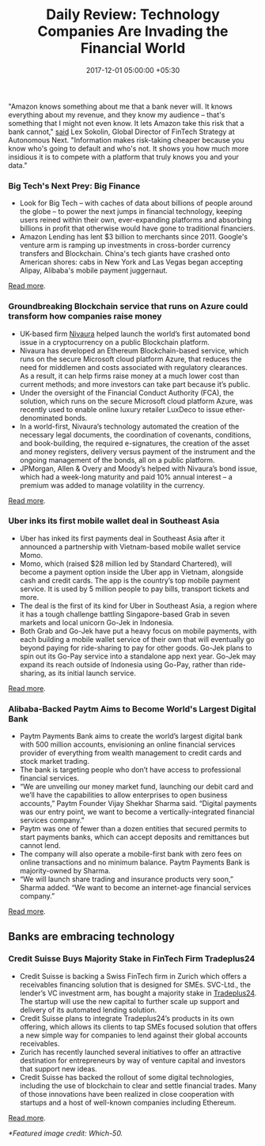 ﻿---
title: 'Daily Review: Technology Companies Are Invading the Financial World'
date: 2017-12-01 05:00:00 +05:30
categories:
- Fintech
- Insights
tags:
- Asia
- Europe
- insights
- US
Image: "/uploads/techfininvasion.jpg"
Person: Elena Mesropyan
category:
- Fintech
- Insights
Markets:
- Asia
- Europe
- insights
- US
type: post
status: publish
layout: post
---

<p>"Amazon knows something about me that a bank never will. It knows everything about my revenue, and they know my audience – that's something that I might not even know. It lets Amazon take this risk that a bank cannot," <a href="https://www.axios.com/silicon-valley-wants-to-become-the-next-wall-street-2513498729.html">said</a> Lex Sokolin, Global Director of FinTech Strategy at Autonomous Next. "Information makes risk-taking cheaper because you know who's going to default and who's not. It shows you how much more insidious it is to compete with a platform that truly knows you and your data."</p>
<h3>Big Tech's Next Prey: Big Finance</h3>
<ul>
<li style="font-weight: 400;">Look for Big Tech – with caches of data about billions of people around the globe – to power the next jumps in financial technology, keeping users reined within their own, ever-expanding platforms and absorbing billions in profit that otherwise would have gone to traditional financiers.</li>
<li style="font-weight: 400;">Amazon Lending has lent $3 billion to merchants since 2011. Google's venture arm is ramping up investments in cross-border currency transfers and Blockchain. China's tech giants have crashed onto American shores: cabs in New York and Las Vegas began accepting Alipay, Alibaba's mobile payment juggernaut.</li>
</ul>
<p><a href="https://www.axios.com/silicon-valley-wants-to-become-the-next-wall-street-2513498729.html">Read more</a>.</p>
<h3>Groundbreaking Blockchain service that runs on Azure could transform how companies raise money</h3>
<ul>
<li style="font-weight: 400;">UK-based firm <a href="https://www.nivaura.com/">Nivaura</a> helped launch the world’s first automated bond issue in a cryptocurrency on a public Blockchain platform.</li>
<li style="font-weight: 400;">Nivaura has developed an Ethereum Blockchain-based service, which runs on the secure Microsoft cloud platform Azure, that reduces the need for middlemen and costs associated with regulatory clearances. As a result, it can help firms raise money at a much lower cost than current methods; and more investors can take part because it’s public.</li>
<li style="font-weight: 400;">Under the oversight of the Financial Conduct Authority (FCA), the solution, which runs on the secure Microsoft cloud platform Azure, was recently used to enable online luxury retailer LuxDeco to issue ether-denominated bonds.</li>
<li style="font-weight: 400;">In a world-first, Nivaura’s technology automated the creation of the necessary legal documents, the coordination of covenants, conditions, and book-building, the required e-signatures, the creation of the asset and money registers, delivery versus payment of the instrument and the ongoing management of the bonds, all on a public platform.</li>
<li style="font-weight: 400;">JPMorgan, Allen &amp; Overy and Moody’s helped with Nivaura’s bond issue, which had a week-long maturity and paid 10% annual interest – a premium was added to manage volatility in the currency.</li>
</ul>
<p><a href="https://news.microsoft.com/en-gb/2017/11/28/groundbreaking-blockchain-service-runs-azure-transform-companies-raise-money/">Read more</a>.</p>
<h3>Uber inks its first mobile wallet deal in Southeast Asia</h3>
<ul>
<li style="font-weight: 400;">Uber has inked its first payments deal in Southeast Asia after it announced a partnership with Vietnam-based mobile wallet service Momo.</li>
<li style="font-weight: 400;">Momo, which (raised $28 million led by Standard Chartered), will become a payment option inside the Uber app in Vietnam, alongside cash and credit cards. The app is the country’s top mobile payment service. It is used by 5 million people to pay bills, transport tickets and more.</li>
<li style="font-weight: 400;">The deal is the first of its kind for Uber in Southeast Asia, a region where it has a tough challenge battling Singapore-based Grab in seven markets and local unicorn Go-Jek in Indonesia.</li>
<li style="font-weight: 400;">Both Grab and Go-Jek have put a heavy focus on mobile payments, with each building a mobile wallet service of their own that will eventually go beyond paying for ride-sharing to pay for other goods. Go-Jek plans to spin out its Go-Pay service into a standalone app next year. Go-Jek may expand its reach outside of Indonesia using Go-Pay, rather than ride-sharing, as its initial launch service.</li>
</ul>
<p><a href="https://techcrunch.com/2017/11/28/uber-mobile-wallet-vietnam-momo/">Read more</a>.</p>
<h3>Alibaba-Backed Paytm Aims to Become World's Largest Digital Bank</h3>
<ul>
<li style="font-weight: 400;">Paytm Payments Bank aims to create the world’s largest digital bank with 500 million accounts, envisioning an online financial services provider of everything from wealth management to credit cards and stock market trading.</li>
<li style="font-weight: 400;">The bank is targeting people who don’t have access to professional financial services. </li>
<li style="font-weight: 400;">“We are unveiling our money market fund, launching our debit card and we’ll have the capabilities to allow enterprises to open business accounts,” Paytm Founder Vijay Shekhar Sharma said. “Digital payments was our entry point, we want to become a vertically-integrated financial services company.”</li>
<li style="font-weight: 400;">Paytm was one of fewer than a dozen entities that secured permits to start payments banks, which can accept deposits and remittances but cannot lend.</li>
<li style="font-weight: 400;">The company will also operate a mobile-first bank with zero fees on online transactions and no minimum balance. Paytm Payments Bank is majority-owned by Sharma. </li>
<li style="font-weight: 400;">“We will launch share trading and insurance products very soon,” Sharma added. “We want to become an internet-age financial services company.”</li>
</ul>
<p><a href="https://www.bloomberg.com/news/articles/2017-11-28/paytm-aims-to-become-world-s-largest-full-service-digital-bank">Read more</a>. </p>
<h2>Banks are embracing technology</h2>
<h3>Credit Suisse Buys Majority Stake in FinTech Firm Tradeplus24</h3>
<ul>
<li style="font-weight: 400;">Credit Suisse is backing a Swiss FinTech firm in Zurich which offers a receivables financing solution that is designed for SMEs. SVC-Ltd., the lender’s VC investment arm, has bought a majority stake in <a href="http://tradeplus24.ch/index.php/de/">Tradeplus24</a>. The startup will use the new capital to further scale up support and delivery of its automated lending solution.</li>
<li style="font-weight: 400;">Credit Suisse plans to integrate Tradeplus24’s products in its own offering, which allows its clients to tap SMEs focused solution that offers a new simple way for companies to lend against their global accounts receivables. </li>
<li style="font-weight: 400;">Zurich has recently launched several initiatives to offer an attractive destination for entrepreneurs by way of venture capital and investors that support new ideas.</li>
<li style="font-weight: 400;">Credit Suisse has backed the rollout of some digital technologies, including the use of blockchain to clear and settle financial trades. Many of those innovations have been realized in close cooperation with startups and a host of well-known companies including Ethereum.</li>
</ul>
<p><a href="https://www.financemagnates.com/fintech/investing/credit-suisse-buys-majority-stake-fintech-firm-tradeplus24/">Read more</a>. </p>
<p><i>*Featured image credit: Which-50.</i></p>
